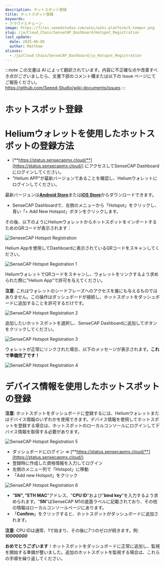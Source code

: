 ```yaml
---
description: ホットスポット登録
title: ホットスポット登録
keywords:
- クラウドとチェーン
image: https://files.seeedstudio.com/wiki/wiki-platform/S-tempor.png
slug: /ja/Cloud_Chain/SenseCAP_Dashboard/Hotspot_Registration
last_update:
  date: 2025-06-05
  author: Matthew
aliases:
  - /ja/Cloud_Chain/SenseCAP_Dashboard/ja_Hotspot_Registration
---
```


:::note
この文書は AI によって翻訳されています。内容に不正確な点や改善すべき点がございましたら、文書下部のコメント欄または以下の Issue ページにてご報告ください。  
https://github.com/Seeed-Studio/wiki-documents/issues
:::

# ホットスポット登録

**Heliumウォレットを使用したホットスポットの登録方法**
===============================================

* [**https://status.sensecapmx.cloud/**](https://status.sensecapmx.cloud/) にアクセスしてSenseCAP Dashboardにログインしてください。
* "Helium APP"が最新バージョンであることを確認し、Heliumウォレットにログインしてください。

最新バージョンは[**Android Store**](https://play.google.com/store/apps/details?id=com.helium.wallet&hl=en_US)または[**iOS Store**](https://apps.apple.com/app/id1450463605)からダウンロードできます。

* SenseCAP Dashboardで、左側のメニューから「Hotspot」をクリックし、青い「+ Add New Hotspot」ボタンをクリックします。

その後、以下のようにHeliumウォレットからホットスポットをインポートするためのQRコードが表示されます：

![SeneseCAP Hotspot Registration](https://www.sensecapmx.com/wp-content/uploads/2022/07/dash-qr.png)

Helium Appを使用してDashboardに表示されているQRコードをスキャンしてください。

![SenseCAP Hotspot Registration 1](https://www.sensecapmx.com/wp-content/uploads/2022/07/step-1-register.png)

HeliumウォレットでQRコードをスキャンし、ウォレットをリンクするよう求められた際に"Helium App"で許可を与えてください。

**注意**: これはウォレットのシードフレーズへのアクセスを誰にも与えるものではありません。この操作はダッシュボードが接続し、ホットスポットをダッシュボードに追加することを許可するだけです。

![SenseCAP Hotspot Registration 2](https://www.sensecapmx.com/wp-content/uploads/2022/07/step-2-register.png)

追加したいホットスポットを選択し、SenseCAP Dashboardに追加してボタンをクリックしてください。

![SenseCAP Hotspot Registration 3](https://www.sensecapmx.com/wp-content/uploads/2022/07/step-3-register.png)

ウォレットが正常にリンクされた場合、以下のメッセージが表示されます。**これで準備完了です！**

![SenseCAP Hotspot Registration 4](https://www.sensecapmx.com/wp-content/uploads/2022/07/step-4-register.png)

**デバイス情報を使用したホットスポットの登録**
=============================================

**注意**: ホットスポットをダッシュボードに登録するには、Heliumウォレットまたはデバイス情報のいずれかを使用できます。デバイス情報を使用してホットスポットを登録する場合は、ホットスポットのローカルコンソールにログインしてデバイス情報を取得する必要があります。

![SenseCAP Hotspot Registration 5](https://www.sensecapmx.com/wp-content/uploads/2022/07/image-6-1.png)

* ダッシュボードにログイン ⇒ [**https://status.sensecapmx.cloud/**](https://status.sensecapmx.cloud/)
* 登録時に作成した資格情報を入力してログイン
* 左側のメニュー列で「Hotspot」に移動
* 「Add new Hotspot」をクリック

![SenseCAP Hotspot Registration 6](https://www.sensecapmx.com/wp-content/uploads/2022/07/image-7-1.png)

* "**SN", "ETH MAC**"アドレス、"**CPU ID**"および"**bind key**"を入力するよう求められます。"**SN**"はSenseCAP M1の底面ラベルに記載されており、その他の情報はローカルコンソールページにあります。
* 「**Confirm**」をクリックすると、ホットスポットがダッシュボードに追加されます。

**注意**: CPU IDは通常、1で始まり、その後に7つのゼロが続きます。例: _**10000000**_

**おめでとうございます**！ホットスポットをダッシュボードに正常に追加し、監視を開始する準備が整いました。追加のホットスポットを監視する場合は、これらの手順を繰り返してください。